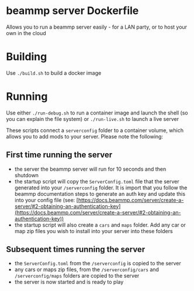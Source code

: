 # beammp server Dockerfile
Allows you to run a beammp server easily - for a LAN party, or to host your own in the cloud

# Building
Use `./build.sh` to build a docker image

# Running
Use either `./run-debug.sh` to run a container image and launch the shell (so you can explain the file system) or `./run-live.sh` to launch a live server

These scripts connect a `serverconfig` folder to a container volume, which allows you to add mods to your server. Please note the following:

## First time running the server
- the server the beammp server will run for 10 seconds and then shutdown
- the startup script will copy the `ServerConfig.toml` file that the server generated into your `/serverconfig` folder. It is import that you follow the beammp documentation steps to generate an auth key and update this into your config file (see: [https://docs.beammp.com/server/create-a-server/#2-obtaining-an-authentication-key](https://docs.beammp.com/server/create-a-server/#2-obtaining-an-authentication-key))
- the startup script will also create a `cars` and `maps` folder. Add any car or map zip files you wish to install into your server into these folders

## Subsequent times running the server
- the `ServerConfig.toml` from the `/serverconfig` is copied to the server
- any cars or maps zip files, from the `/serverconfig/cars` and `/serverconfig/maps` folders are copied to the server
- the server is now started and is ready to play
